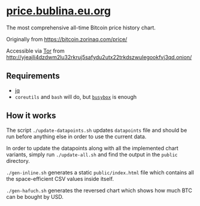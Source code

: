 # [price.bublina.eu.org](https://price.bublina.eu.org)
The most comprehensive all-time Bitcoin price history chart.

Originally from https://bitcoin.zorinaq.com/price/

Accessible via [Tor](https://torproject.org) from
http://yjeajli4dzdwm2lu32rkruj5safydu2utx22trkdszwulegookfvj3qd.onion/

## Requirements

 * [jq](https://stedolan.github.io/jq/)
 * `coreutils` and `bash` will do,
   but [`busybox`](https://busybox.net/) is enough

## How it works

The script `./update-datapoints.sh` updates `datapoints` file
and should be run before anything else in order to use
the current data.

In order to update the datapoints along with all the implemented
chart variants, simply run `./update-all.sh` and find the output
in the `public` directory.

`./gen-inline.sh` generates a static `public/index.html`
file which contains all the space-efficient CSV values
inside itself.

`./gen-hafuch.sh` generates the reversed chart which shows
how much BTC can be bought by USD.
